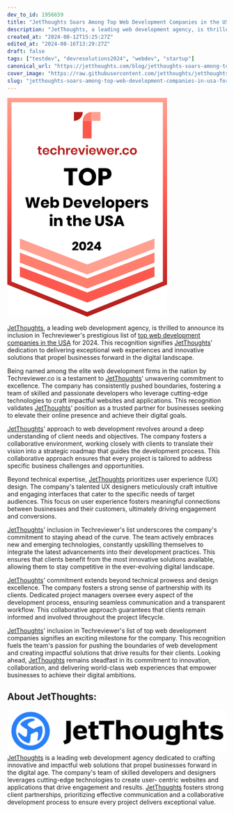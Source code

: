 ```yaml
---
dev_to_id: 1956659
title: "JetThoughts Soars Among Top Web Development Companies in the USA for 2024 by Techreviewer.co"
description: "JetThoughts, a leading web development agency, is thrilled to announce its inclusion in..."
created_at: "2024-08-12T15:25:27Z"
edited_at: "2024-08-16T13:29:27Z"
draft: false
tags: ["testdev", "devresolutions2024", "webdev", "startup"]
canonical_url: "https://jetthoughts.com/blog/jetthoughts-soars-among-top-web-development-companies-in-usa-for-2024-by-techreviewerco-testdev-devresolutions2024/"
cover_image: "https://raw.githubusercontent.com/jetthoughts/jetthoughts.github.io/master/static/assets/img/blog/jetthoughts-soars-among-top-web-development-companies-in-usa-for-2024-by-techreviewerco-testdev-devresolutions2024/cover.png"
slug: "jetthoughts-soars-among-top-web-development-companies-in-usa-for-2024-by-techreviewerco-testdev-devresolutions2024"
---
```


![Image description](https://raw.githubusercontent.com/jetthoughts/jetthoughts.github.io/master/static/assets/img/blog/jetthoughts-soars-among-top-web-development-companies-in-usa-for-2024-by-techreviewerco-testdev-devresolutions2024/file_0.png)

[JetThoughts](https://jetthoughts.com/), a leading web development agency, is thrilled to announce its inclusion in Techreviewer's prestigious list of [top web development companies in the USA](https://techreviewer.co/us/top-web-development-companies ) for 2024. This recognition signifies [JetThoughts](https://jetthoughts.com/)' dedication to delivering exceptional web experiences and innovative solutions that propel businesses forward in the digital landscape.

Being named among the elite web development firms in the nation by Techreviewer.co is a testament to [JetThoughts](https://jetthoughts.com/)' unwavering commitment to excellence. The company has consistently pushed boundaries, fostering a team of skilled and passionate developers who leverage cutting-edge technologies to craft impactful websites and applications. This recognition validates [JetThoughts](https://jetthoughts.com/)' position as a trusted partner for businesses seeking to elevate their online presence and achieve their digital goals.

[JetThoughts](https://jetthoughts.com/)' approach to web development revolves around a deep understanding of client needs and objectives. The company fosters a collaborative environment, working closely with clients to translate their vision into a strategic roadmap that guides the development
process. This collaborative approach ensures that every project is tailored to address specific business challenges and opportunities.

Beyond technical expertise, [JetThoughts](https://jetthoughts.com/) prioritizes user experience (UX) design. The company's talented UX designers meticulously craft intuitive and engaging interfaces that cater to the specific needs of target audiences. This focus on user experience fosters meaningful connections between businesses and their customers, ultimately driving engagement and conversions.

[JetThoughts](https://jetthoughts.com/)' inclusion in Techreviewer's list underscores the company's commitment to staying ahead of the curve. The team actively embraces new and emerging technologies, constantly upskilling themselves to integrate the latest advancements into their
development practices. This ensures that clients benefit from the most innovative solutions available, allowing them to stay competitive in the ever-evolving digital landscape.

[JetThoughts](https://jetthoughts.com/)' commitment extends beyond technical prowess and design excellence. The company fosters a strong sense of partnership with its clients. Dedicated project managers oversee every aspect of the development process, ensuring seamless communication and a
transparent workflow. This collaborative approach guarantees that clients remain informed and involved throughout the project lifecycle.

[JetThoughts](https://jetthoughts.com/)' inclusion in Techreviewer's list of top web development companies signifies an exciting milestone for the company. This recognition fuels the team's passion for pushing the boundaries of web development and creating impactful solutions that drive results for their clients. Looking ahead, [JetThoughts](https://jetthoughts.com/) remains steadfast in its commitment to innovation, collaboration, and delivering world-class web experiences that empower businesses to achieve their digital ambitions.

## About JetThoughts:


![Image description](https://raw.githubusercontent.com/jetthoughts/jetthoughts.github.io/master/static/assets/img/blog/jetthoughts-soars-among-top-web-development-companies-in-usa-for-2024-by-techreviewerco-testdev-devresolutions2024/file_1.png)
[JetThoughts](https://jetthoughts.com/) is a leading web development agency dedicated to crafting innovative and impactful web solutions that propel businesses forward in the digital age. The company's team of skilled developers and designers leverages cutting-edge technologies to create user-
centric websites and applications that drive engagement and results. [JetThoughts](https://jetthoughts.com/) fosters strong client partnerships, prioritizing effective communication and a collaborative development process to ensure every project delivers exceptional value.